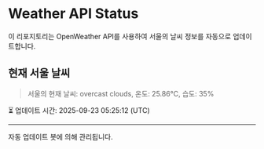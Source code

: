 
# Weather API Status

이 리포지토리는 OpenWeather API를 사용하여 서울의 날씨 정보를 자동으로 업데이트합니다.

## 현재 서울 날씨
> 서울의 현재 날씨: overcast clouds, 온도: 25.86°C, 습도: 35%

⏳ 업데이트 시간: 2025-09-23 05:25:12 (UTC)

---
자동 업데이트 봇에 의해 관리됩니다.
